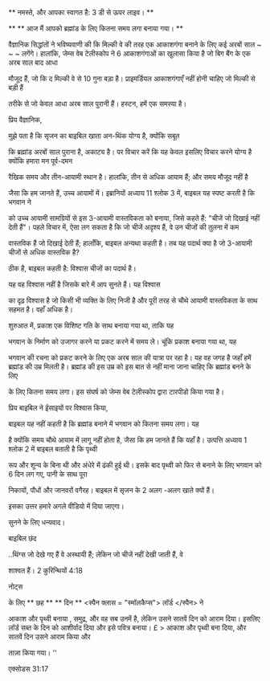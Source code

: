 ** नमस्ते, और आपका स्वागत है: 3 डी से ऊपर लाइव। **

** ** आज मैं आपको ब्रह्मांड के लिए कितना समय लगा
बनाया गया। **

वैज्ञानिक सिद्धांतों ने भविष्यवाणी की कि मिल्की वे की तरह एक आकाशगंगा बनाने के लिए कई अरबों साल ~ ~ ~ लगेंगे।
हालांकि, जेम्स वेब टेलीस्कोप ने 6 आकाशगंगाओं का खुलासा किया है जो बिग बैंग के एक अरब साल बाद आधा

मौजूद हैं, जो कि
द मिल्की वे से 10 गुना बड़ा है।
प्राइमर्डियल आकाशगंगाएँ नहीं होनी चाहिए जो मिल्की से बड़ी हैं

तरीके से जो केवल आधा अरब साल पुरानी हैं।
हस्टन, हमें एक समस्या है।

प्रिय वैज्ञानिक,

मुझे पता है कि सृजन का बाइबिल खाता अन-थिंक योग्य है, क्योंकि सबूत

कि ब्रह्मांड अरबों साल पुराना है, अकाट्य है।
पर विचार करें कि यह केवल इसलिए विचार करने योग्य है क्योंकि हमारा मन पूर्व-दमन

रैखिक समय और तीन-आयामी स्थान है।
हालांकि, तीन से अधिक आयाम हैं; और समय मौजूद नहीं है

जैसा कि हम जानते हैं, उच्च आयामों में।
इब्रानियों अध्याय 11 श्लोक 3 में, बाइबल यह स्पष्ट करती है कि भगवान ने

को उच्च आयामी सामग्रियों से इस 3-आयामी वास्तविकता को बनाया, जिसे
कहते हैं: "चीजें जो दिखाई नहीं देती हैं"।
पहले विचार में, ऐसा लग सकता है कि जो चीजें अदृश्य हैं, वे उन चीजों की तुलना में कम

वास्तविक हैं जो दिखाई देती हैं; हालाँकि, बाइबल अन्यथा कहती है।
तब यह पदार्थ क्या है जो 3-आयामी चीजों से अधिक वास्तविक है?

ठीक है, बाइबल कहती है: विश्वास चीजों का पदार्थ है।

यह वह विश्वास नहीं है जिसके बारे में आप सुनते हैं। यह विश्वास

का दृढ़ विश्वास है जो किसी भी व्यक्ति के लिए निजी है और पूरी तरह से चौथे आयामी
वास्तविकता के साथ सहमत है।
वहाँ अधिक है।

शुरुआत में, प्रकाश एक विशिष्ट गति के साथ बनाया गया था, ताकि यह

भगवान के निर्माण को उजागर करने या प्रकट करने में समय ले।
चूंकि प्रकाश बनाया गया था, यह

भगवान की रचना को प्रकट करने के लिए एक अरब साल की यात्रा पर रहा है। यह वह जगह है जहाँ हमें ब्रह्मांड की उम्र मिलती है।
ब्रह्मांड की इस उम्र को इस बात से नहीं माना जाना चाहिए कि ब्रह्मांड बनने के लिए

के लिए कितना समय लगा।
इस संघर्ष को जेम्स वेब टेलीस्कोप द्वारा टारपीडो किया गया है।

प्रिय बाइबिल ने ईसाइयों पर विश्वास किया,

बाइबल यह नहीं कहती है कि ब्रह्मांड बनाने में भगवान को कितना समय लगा। यह

है क्योंकि समय चौथे आयाम में लागू नहीं होता है, जैसा कि हम जानते हैं कि
यहाँ है।
उत्पत्ति अध्याय 1 श्लोक 2 में बाइबल बताती है कि पृथ्वी

रूप और शून्य के बिना थी और अंधेरे में ढंकी हुई थी।
इसके बाद पृथ्वी को फिर से बनाने के लिए भगवान को 6 दिन लग गए, पानी के साथ पूरा

निकायों, पौधों और जानवरों वगैरह।
बाइबल में सृजन के 2 अलग -अलग खाते क्यों हैं।

इसका उत्तर हमारे अगले वीडियो में दिया जाएगा।

सुनने के लिए धन्यवाद।

बाइबिल छंद

..थिंग्स जो देखे गए हैं वे अस्थायी हैं; लेकिन जो चीजें नहीं देखी जाती हैं, वे

शाश्वत हैं।
2 कुरिन्थियों 4:18

नोट्स

के लिए ** छह ** ** दिन ** <स्पैन क्लास = "स्मॉलकैप्स"> लॉर्ड </स्पैन> ने

आकाश और पृथ्वी बनाया , समुद्र, और वह सब उनमें है, लेकिन उसने सातवें दिन
को आराम दिया। इसलिए
<span class = "smallcaps"> लॉर्ड </span> सब्त के दिन को आशीर्वाद दिया और
इसे पवित्र बनाया। £ >
आकाश और पृथ्वी बना दिया, और सातवें दिन उसने आराम किया और

ताज़ा किया गया। ''

एक्सोडस 31:17
